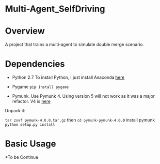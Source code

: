 # Multi-Agent_SelfDriving

Overview
============
A project that trains a multi-agent to simulate double merge scenario.

Dependencies
============

* Python 2.7
To install Python, I just install Anaconda [here](https://www.continuum.io/downloads)
* Pygame
`pip install pygame`

* Pymunk. Use Pymunk 4. Using version 5 will not work as it was a major refactor. V4 is [here](https://github.com/viblo/pymunk/releases/tag/pymunk-4.0.0)

Unpack it:

`tar zxvf pymunk-4.0.0.tar.gz`
then
`cd pymunk-pymunk-4.0.0`
install pymunk
`python setup.py install`


Basic Usage
===========
*To be Continue

